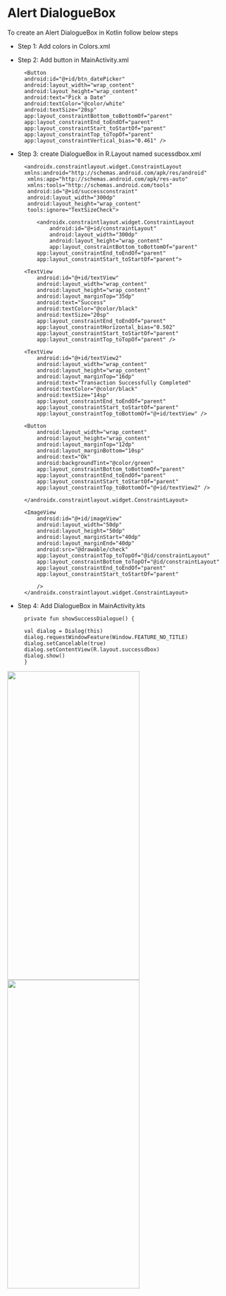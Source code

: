
# Alert DialogueBox #

To create an Alert DialogueBox in Kotlin follow below steps

- Step 1: Add colors in Colors.xml
- Step 2: Add  button  in MainActivity.xml

        <Button
        android:id="@+id/btn_datePicker"
        android:layout_width="wrap_content"
        android:layout_height="wrap_content"
        android:text="Pick a Date"
        android:textColor="@color/white"
        android:textSize="20sp"
        app:layout_constraintBottom_toBottomOf="parent"
        app:layout_constraintEnd_toEndOf="parent"
        app:layout_constraintStart_toStartOf="parent"
        app:layout_constraintTop_toTopOf="parent"
        app:layout_constraintVertical_bias="0.461" />

- Step 3: create  DialogueBox  in R.Layout named sucessdbox.xml
       
        <androidx.constraintlayout.widget.ConstraintLayout  
        xmlns:android="http://schemas.android.com/apk/res/android"
         xmlns:app="http://schemas.android.com/apk/res-auto"
         xmlns:tools="http://schemas.android.com/tools"
         android:id="@+id/successconstraint"
         android:layout_width="300dp"
         android:layout_height="wrap_content"
         tools:ignore="TextSizeCheck">

            <androidx.constraintlayout.widget.ConstraintLayout
                android:id="@+id/constraintLayout"
                android:layout_width="300dp"
                android:layout_height="wrap_content"
                app:layout_constraintBottom_toBottomOf="parent"
            app:layout_constraintEnd_toEndOf="parent"
            app:layout_constraintStart_toStartOf="parent">

        <TextView
            android:id="@+id/textView"
            android:layout_width="wrap_content"
            android:layout_height="wrap_content"
            android:layout_marginTop="35dp"
            android:text="Success"
            android:textColor="@color/black"
            android:textSize="20sp"
            app:layout_constraintEnd_toEndOf="parent"
            app:layout_constraintHorizontal_bias="0.502"
            app:layout_constraintStart_toStartOf="parent"
            app:layout_constraintTop_toTopOf="parent" />

        <TextView
            android:id="@+id/textView2"
            android:layout_width="wrap_content"
            android:layout_height="wrap_content"
            android:layout_marginTop="16dp"
            android:text="Transaction Successfully Completed"
            android:textColor="@color/black"
            android:textSize="14sp"
            app:layout_constraintEnd_toEndOf="parent"
            app:layout_constraintStart_toStartOf="parent"
            app:layout_constraintTop_toBottomOf="@+id/textView" />

        <Button
            android:layout_width="wrap_content"
            android:layout_height="wrap_content"
            android:layout_marginTop="12dp"
            android:layout_marginBottom="10sp"
            android:text="Ok"
            android:backgroundTint="@color/green"
            app:layout_constraintBottom_toBottomOf="parent"
            app:layout_constraintEnd_toEndOf="parent"
            app:layout_constraintStart_toStartOf="parent"
            app:layout_constraintTop_toBottomOf="@+id/textView2" />

        </androidx.constraintlayout.widget.ConstraintLayout>

        <ImageView
            android:id="@+id/imageView"
            android:layout_width="50dp"
            android:layout_height="50dp"
            android:layout_marginStart="40dp"
            android:layout_marginEnd="40dp"
            android:src="@drawable/check"
            app:layout_constraintTop_toTopOf="@id/constraintLayout"
            app:layout_constraintBottom_toTopOf="@id/constraintLayout"
            app:layout_constraintEnd_toEndOf="parent"
            app:layout_constraintStart_toStartOf="parent"

            />
        </androidx.constraintlayout.widget.ConstraintLayout>


- Step 4: Add DialogueBox in MainActivity.kts


        private fun showSuccessDialogue() {
        
        val dialog = Dialog(this)
        dialog.requestWindowFeature(Window.FEATURE_NO_TITLE)
        dialog.setCancelable(true)
        dialog.setContentView(R.layout.successdbox)
        dialog.show()
        }

<img src="https://github.com/Vivek-Jadhav27/Kotlin-Components/assets/85949907/3227fd29-f5be-4b07-9eee-9782dfa6a19f" height=700 width=300 />

<img src="https://github.com/Vivek-Jadhav27/Kotlin-Components/assets/85949907/ffc3d721-b166-4620-8107-5f69cbc4e569" height=700 width=300 />


